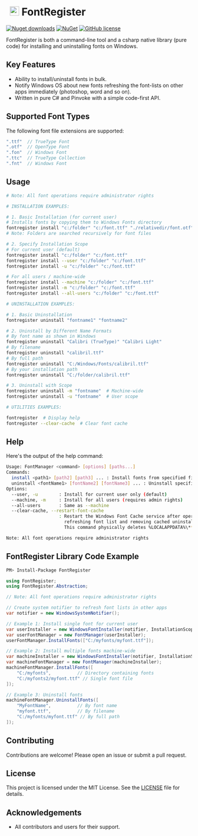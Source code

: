 # <img src="https://i.imgur.com/Q4WoRjy.png" width="25" style="margin: 5px 0px 0px 10px"/> FontRegister
[![Nuget downloads](https://img.shields.io/nuget/vpre/FontRegister.svg)](https://www.nuget.org/packages/FontRegister/)
[![NuGet](https://img.shields.io/nuget/dt/FontRegister.svg)](https://github.com/Nucs/FontRegister)
[![GitHub license](https://img.shields.io/github/license/mashape/apistatus.svg)](https://github.com/Nucs/FontRegister/blob/master/LICENSE)

FontRegister is both a command-line tool and a csharp native library (pure code) for installing and uninstalling fonts on Windows.

## Key Features
- Ability to install/uninstall fonts in bulk.
- Notify Windows OS about new fonts refreshing the font-lists on other apps immediately (photoshop, word and so on).
- Written in pure C# and Pinvoke with a simple code-first API.

## Supported Font Types

The following font file extensions are supported:
```csharp
".ttf"  // TrueType Font
".otf"  // OpenType Font
".fon"  // Windows Font
".ttc"  // TrueType Collection
".fnt"  // Windows Font
```

## Usage

```sh
# Note: All font operations require administrator rights

# INSTALLATION EXAMPLES:

# 1. Basic Installation (for current user)
# Installs fonts by copying them to Windows Fonts directory
fontregister install "c:/folder" "c:/font.ttf" "./relativedir/font.otf"
# Note: Folders are searched recursively for font files

# 2. Specify Installation Scope
# For current user (default)
fontregister install "c:/folder" "c:/font.ttf"
fontregister install --user "c:/folder" "c:/font.ttf"
fontregister install -u "c:/folder" "c:/font.ttf"

# For all users / machine-wide
fontregister install --machine "c:/folder" "c:/font.ttf"
fontregister install -m "c:/folder" "c:/font.ttf"
fontregister install --all-users "c:/folder" "c:/font.ttf"

# UNINSTALLATION EXAMPLES:

# 1. Basic Uninstallation
fontregister uninstall "fontname1" "fontname2"

# 2. Uninstall by Different Name Formats
# By font name as shown in Windows
fontregister uninstall "Calibri (TrueType)" "Calibri Light"
# By filename
fontregister uninstall "calibril.ttf"
# By full path
fontregister uninstall "C:/Windows/Fonts/calibril.ttf"
# By your installation path
fontregister uninstall "C:/folder/calibril.ttf"

# 3. Uninstall with Scope
fontregister uninstall -m "fontname"  # Machine-wide
fontregister uninstall -u "fontname"  # User scope

# UTILITIES EXAMPLES:

fontregister  # Display help
fontregister --clear-cache  # Clear font cache
```

## Help

Here's the output of the help command:

```sh
Usage: FontManager <command> [options] [paths...] 
Commands:
  install <path1> [path2] [path3] ... : Install fonts from specified files or directories
  uninstall <fontName1> [fontName2] [fontName3] ... : Uninstall specified fonts
Options:
  --user, -u        : Install for current user only (default)
  --machine, -m     : Install for all users (requires admin rights)
  --all-users       : Same as --machine
  --clear-cache, --restart-font-cache
                    : Restart the Windows Font Cache service after operation
                      refreshing font list and removing cached uninstalled fonts.
                      This command physically deletes %LOCALAPPDATA%\**\FontCache directories

Note: All font operations require administrator rights
```

## FontRegister Library Code Example

```sh
PM> Install-Package FontRegister
```

```csharp
using FontRegister;
using FontRegister.Abstraction;

// Note: All font operations require administrator rights

// Create system notifier to refresh font lists in other apps
var notifier = new WindowsSystemNotifier();

// Example 1: Install single font for current user
var userInstaller = new WindowsFontInstaller(notifier, InstallationScope.User);
var userFontManager = new FontManager(userInstaller);
userFontManager.InstallFonts(["C:/myfonts/myfont.ttf"]);

// Example 2: Install multiple fonts machine-wide
var machineInstaller = new WindowsFontInstaller(notifier, InstallationScope.Machine);
var machineFontManager = new FontManager(machineInstaller);
machineFontManager.InstallFonts([
    "C:/myfonts",          // Directory containing fonts
    "C:/myfonts2/myfont.ttf" // Single font file
]);

// Example 3: Uninstall fonts
machineFontManager.UninstallFonts([
    "MyFontName",          // By font name
    "myfont.ttf",          // By filename
    "C:/myfonts/myfont.ttf" // By full path
]);
```

## Contributing

Contributions are welcome! Please open an issue or submit a pull request.

## License

This project is licensed under the MIT License. See the [LICENSE](LICENSE) file for details.

## Acknowledgements

- All contributors and users for their support.
